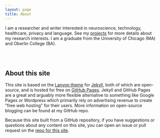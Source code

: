 ```yaml
---
layout: page
title: About
---
```


I am a researcher and writer interested in neuroscience, technology, healthcare, privacy and language. See my [projects](https://hdbhdb.github.io/projects/) for more details about my research interests. I am a graduate from the University of Chicago (MA) and Oberlin College (BA).

<br><br>

## About this site

This site is based on the [Lanyon theme](http://lanyon.getpoole.com) for [Jekyll](http://jekyllrb.com), both of which are open-source, and is hosted for free on [GitHub Pages](https://pages.github.com). Jekyll and GitHub Pages are a great and arguably more flexible alternative to something like Google Pages or Wordpress which primarily rely on advertising revenue to create "free web hosting" for their users. More information on open-source blogging can be found at my GitHub repo.  

Because this site built from a GitHub repository, if you have suggestions or questions about any content on this site, you can open an issue or pull request on the [repo for this site](https://github.com/hdbhdb/hdbhdb.github.io).
